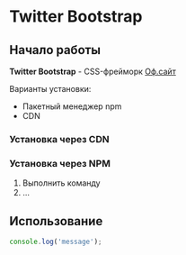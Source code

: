 # Twitter Bootstrap

## Начало работы
**Twitter Bootstrap** - CSS-фрейморк [Оф.сайт](https://getbootstrap.com)

Варианты установки:
* Пакетный менеджер npm
* CDN

### Установка через CDN


### Установка через NPM

1. Выполнить команду
1. ...

## Использование
```javascript
console.log('message');
```